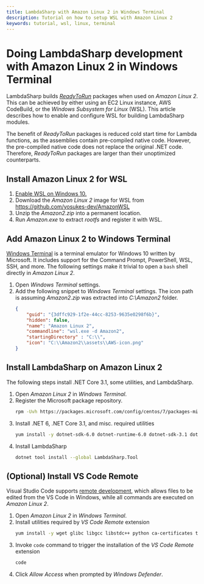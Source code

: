 ```yaml
---
title: LambdaSharp with Amazon Linux 2 in Windows Terminal
description: Tutorial on how to setup WSL with Amazon Linux 2
keywords: tutorial, wsl, linux, terminal
---
```


# Doing LambdaSharp development with Amazon Linux 2 in Windows Terminal

LambdaSharp builds [_ReadyToRun_](https://docs.microsoft.com/en-us/dotnet/core/whats-new/dotnet-core-3-0#readytorun-images)  packages when used on _Amazon Linux 2_. This can be achieved by either using an EC2 Linux instance, AWS CodeBuild, or the _Windows Subsystem for Linux_ (WSL). This article describes how to enable and configure WSL for building LambdaSharp modules.

The benefit of _ReadyToRun_ packages is reduced cold start time for Lambda functions, as the assemblies contain pre-compiled native code. However, the pre-compiled native code does not replace the original .NET code. Therefore, _ReadyToRun_ packages are larger than their unoptimized counterparts.

## Install Amazon Linux 2 for WSL

1. [Enable WSL on Windows 10.](https://docs.microsoft.com/en-us/windows/wsl/install-win10)
1. Download the _Amazon Linux 2_ image for WSL from https://github.com/yosukes-dev/AmazonWSL
1. Unzip the _Amazon2.zip_ into a permanent location.
1. Run _Amazon.exe_ to extract _rootfs_ and register it with WSL.

## Add Amazon Linux 2 to Windows Terminal

[Windows Terminal](https://www.microsoft.com/en-us/p/windows-terminal-preview/9n0dx20hk701) is a terminal emulator for Windows 10 written by Microsoft. It includes support for the Command Prompt, PowerShell, WSL, SSH, and more. The following settings make it trivial to open a `bash` shell directly in _Amazon Linux 2_.

1. Open _Windows Terminal_ settings.
1. Add the following snippet to _Windows Terminal_ settings. The icon path is assuming _Amazon2.zip_ was extracted into _C:\Amazon2_ folder.
    ```json
    {
        "guid": "{3dffc929-1f2e-44cc-8253-9635e0298f6b}",
        "hidden": false,
        "name": "Amazon Linux 2",
        "commandline": "wsl.exe -d Amazon2",
        "startingDirectory" : "C:\\",
        "icon": "C:\\Amazon2\\assets\\AWS-icon.png"
    }
    ```

## Install LambdaSharp on Amazon Linux 2

The following steps install .NET Core 3.1, some utilities, and LambdaSharp.

1. Open _Amazon Linux 2_ in _Windows Terminal_.
1. Register the Microsoft package repository.
    ```bash
    rpm -Uvh https://packages.microsoft.com/config/centos/7/packages-microsoft-prod.rpm
    ```
1. Install .NET 6, .NET Core 3.1, and misc. required utilities
    ```bash
    yum install -y dotnet-sdk-6.0 dotnet-runtime-6.0 dotnet-sdk-3.1 dotnet-runtime-3.1 git zip
    ```
1. Install LambdaSharp
    ```bash
    dotnet tool install --global LambdaSharp.Tool
    ```

## (Optional) Install VS Code Remote

Visual Studio Code supports [remote development](https://code.visualstudio.com/docs/remote/remote-overview), which allows files to be edited from the VS Code in Windows, while all commands are executed on _Amazon Linux 2_.

1. Open _Amazon Linux 2_ in _Windows Terminal_.
1. Install utilities required by _VS Code Remote_ extension
    ```bash
    yum install -y wget glibc libgcc libstdc++ python ca-certificates tar
    ```
1. Invoke `code` command to trigger the installation of the _VS Code Remote_ extension
    ```bash
    code
    ```
1. Click _Allow Access_ when prompted by _Windows Defender_.
